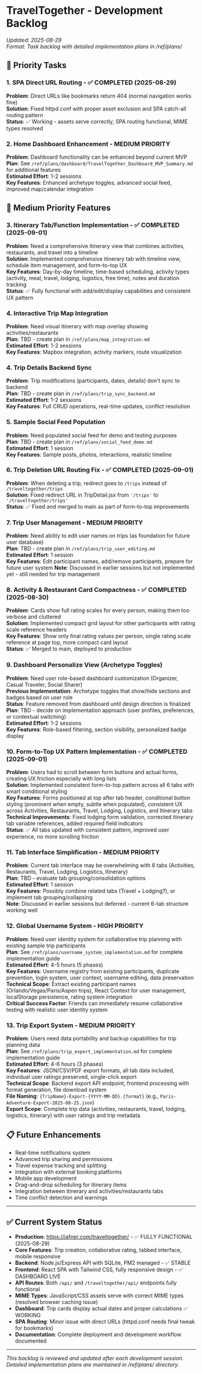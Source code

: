 # TravelTogether - Development Backlog

*Updated: 2025-08-29*  
*Format: Task backlog with detailed implementation plans in /ref/plans/*

## 🚨 **Priority Tasks**

### 1. **SPA Direct URL Routing** - ✅ COMPLETED (2025-08-29)
**Problem**: Direct URLs like bookmarks return 404 (normal navigation works fine)  
**Solution**: Fixed httpd.conf with proper asset exclusion and SPA catch-all routing pattern  
**Status**: ✅ Working - assets serve correctly, SPA routing functional, MIME types resolved

### 2. **Home Dashboard Enhancement** - MEDIUM PRIORITY  
**Problem**: Dashboard functionality can be enhanced beyond current MVP  
**Plan**: See `/ref/plans/dashboard/TravelTogether_Dashboard_MVP_Summary.md` for additional features  
**Estimated Effort**: 1-2 sessions  
**Key Features**: Enhanced archetype toggles, advanced social feed, improved map/calendar integration

## 🔄 **Medium Priority Features**

### 3. **Itinerary Tab/Function Implementation** - ✅ COMPLETED (2025-09-01)
**Problem**: Need a comprehensive itinerary view that combines activities, restaurants, and travel into a timeline  
**Solution**: Implemented comprehensive itinerary tab with timeline view, schedule item management, and form-to-top UX  
**Key Features**: Day-by-day timeline, time-based scheduling, activity types (activity, meal, travel, lodging, logistics, free time), notes and duration tracking  
**Status**: ✅ Fully functional with add/edit/display capabilities and consistent UX pattern

### 4. **Interactive Trip Map Integration**
**Problem**: Need visual itinerary with map overlay showing activities/restaurants  
**Plan**: TBD - create plan in `/ref/plans/map_integration.md`  
**Estimated Effort**: 1-2 sessions  
**Key Features**: Mapbox integration, activity markers, route visualization

### 4. **Trip Details Backend Sync**
**Problem**: Trip modifications (participants, dates, details) don't sync to backend  
**Plan**: TBD - create plan in `/ref/plans/trip_sync_backend.md`  
**Estimated Effort**: 1-2 sessions  
**Key Features**: Full CRUD operations, real-time updates, conflict resolution

### 5. **Sample Social Feed Population**
**Problem**: Need populated social feed for demo and testing purposes  
**Plan**: TBD - create plan in `/ref/plans/social_feed_demo.md`  
**Estimated Effort**: 1 session  
**Key Features**: Sample posts, photos, interactions, realistic timeline

### 6. **Trip Deletion URL Routing Fix** - ✅ COMPLETED (2025-09-01)
**Problem**: When deleting a trip, redirect goes to `/trips` instead of `/traveltogether/trips`  
**Solution**: Fixed redirect URL in TripDetail.jsx from `'/trips'` to `'/traveltogether/trips'`  
**Status**: ✅ Fixed and merged to main as part of form-to-top improvements

### 7. **Trip User Management** - MEDIUM PRIORITY
**Problem**: Need ability to edit user names on trips (as foundation for future user database)  
**Plan**: TBD - create plan in `/ref/plans/trip_user_editing.md`  
**Estimated Effort**: 1 session  
**Key Features**: Edit participant names, add/remove participants, prepare for future user system
**Note**: Discussed in earlier sessions but not implemented yet - still needed for trip management

### 8. **Activity & Restaurant Card Compactness** - ✅ COMPLETED (2025-08-30)
**Problem**: Cards show full rating scales for every person, making them too verbose and cluttered  
**Solution**: Implemented compact grid layout for other participants with rating scale reference headers  
**Key Features**: Show only final rating values per person, single rating scale reference at page top, more compact card layout  
**Status**: ✅ Merged to main, deployed to production

### 9. **Dashboard Personalize View (Archetype Toggles)**
**Problem**: Need user role-based dashboard customization (Organizer, Casual Traveler, Social Sharer)  
**Previous Implementation**: Archetype toggles that show/hide sections and badges based on user role  
**Status**: Feature removed from dashboard until design direction is finalized  
**Plan**: TBD - decide on implementation approach (user profiles, preferences, or contextual switching)  
**Estimated Effort**: 1-2 sessions  
**Key Features**: Role-based filtering, section visibility, personalized badge display

### 10. **Form-to-Top UX Pattern Implementation** - ✅ COMPLETED (2025-09-01)
**Problem**: Users had to scroll between form buttons and actual forms, creating UX friction especially with long lists  
**Solution**: Implemented consistent form-to-top pattern across all 6 tabs with smart conditional styling  
**Key Features**: Forms positioned at top after tab header, conditional button styling (prominent when empty, subtle when populated), consistent UX across Activities, Restaurants, Travel, Lodging, Logistics, and Itinerary tabs  
**Technical Improvements**: Fixed lodging form validation, corrected itinerary tab variable references, added required field indicators  
**Status**: ✅ All tabs updated with consistent pattern, improved user experience, no more scrolling friction

### 11. **Tab Interface Simplification** - MEDIUM PRIORITY
**Problem**: Current tab interface may be overwhelming with 6 tabs (Activities, Restaurants, Travel, Lodging, Logistics, Itinerary)  
**Plan**: TBD - evaluate tab grouping/consolidation options  
**Estimated Effort**: 1 session  
**Key Features**: Possibly combine related tabs (Travel + Lodging?), or implement tab grouping/collapsing  
**Note**: Discussed in earlier sessions but deferred - current 6-tab structure working well

### 12. **Global Username System** - HIGH PRIORITY
**Problem**: Need user identity system for collaborative trip planning with existing sample trip participants  
**Plan**: See `/ref/plans/username_system_implementation.md` for complete implementation guide  
**Estimated Effort**: 4-5 hours (5 phases)  
**Key Features**: Username registry from existing participants, duplicate prevention, login system, user context, username editing, data preservation  
**Technical Scope**: Extract existing participant names (Orlando/Vegas/Paris/Aspen trips), React Context for user management, localStorage persistence, rating system integration  
**Critical Success Factor**: Friends can immediately resume collaborative testing with realistic user identity system

### 13. **Trip Export System** - MEDIUM PRIORITY  
**Problem**: Users need data portability and backup capabilities for trip planning data  
**Plan**: See `/ref/plans/trip_export_implementation.md` for complete implementation guide  
**Estimated Effort**: 4-6 hours (3 phases)  
**Key Features**: JSON/CSV/PDF export formats, all tab data included, individual user ratings preserved, single-click export  
**Technical Scope**: Backend export API endpoint, frontend processing with format generation, file download system  
**File Naming**: `{TripName}-Export-{YYYY-MM-DD}.{format}` (e.g., `Paris-Adventure-Export-2025-08-25.json`)  
**Export Scope**: Complete trip data (activities, restaurants, travel, lodging, logistics, itinerary) with user ratings and trip metadata

## 📋 **Future Enhancements**
- Real-time notifications system
- Advanced trip sharing and permissions
- Travel expense tracking and splitting
- Integration with external booking platforms
- Mobile app development
- Drag-and-drop scheduling for itinerary items
- Integration between itinerary and activities/restaurants tabs
- Time conflict detection and warnings

---

## ✅ **Current System Status**
- **Production**: https://jafner.com/traveltogether/ - ✅ FULLY FUNCTIONAL (2025-08-29)
- **Core Features**: Trip creation, collaborative rating, tabbed interface, mobile responsive
- **Backend**: Node.js/Express API with SQLite, PM2 managed - ✅ STABLE
- **Frontend**: React SPA with Tailwind CSS, fully responsive design - ✅ DASHBOARD LIVE
- **API Routes**: Both `/api/` and `/traveltogether/api/` endpoints fully functional
- **MIME Types**: JavaScript/CSS assets serve with correct MIME types (resolved browser caching issue)
- **Dashboard**: Trip cards display actual dates and proper calculations ✅ WORKING
- **SPA Routing**: Minor issue with direct URLs (httpd.conf needs final tweak for bookmarks)
- **Documentation**: Complete deployment and development workflow documented

---

*This backlog is reviewed and updated after each development session. Detailed implementation plans are maintained in /ref/plans/ directory.*